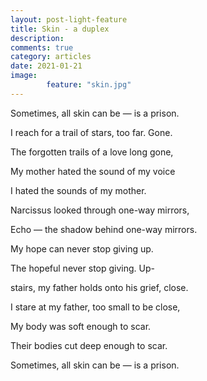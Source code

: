 ```yaml
---
layout: post-light-feature
title: Skin - a duplex
description:
comments: true
category: articles
date: 2021-01-21
image: 
        feature: "skin.jpg"
---
```

Sometimes, all skin can be — is a prison.

I reach for a trail of stars, too far. Gone.

The forgotten trails of a love long gone,

My mother hated the sound of my voice

I hated the sounds of my mother.

Narcissus looked through one-way mirrors,

Echo — the shadow behind one-way mirrors.

My hope can never stop giving up. 

The hopeful never stop giving. Up-

stairs, my father holds onto his grief, close.

I stare at my father, too small to be close,

My body was soft enough to scar.

Their bodies cut deep enough to scar.

Sometimes, all skin can be — is a prison.